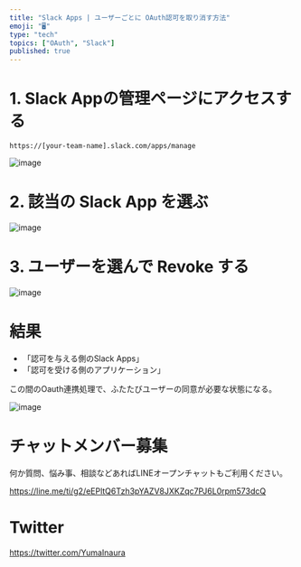 ```yaml
---
title: "Slack Apps | ユーザーごとに OAuth認可を取り消す方法"
emoji: "🖥"
type: "tech"
topics: ["OAuth", "Slack"]
published: true
---
```


# 1. Slack Appの管理ページにアクセスする

`https://[your-team-name].slack.com/apps/manage`

![image](https://qiita-image-store.s3.amazonaws.com/0/89618/e88af4fe-3382-ac75-3e1d-147da2fdbc55.png)

# 2. 該当の Slack App を選ぶ

![image](https://qiita-image-store.s3.amazonaws.com/0/89618/552ec7df-616f-c10f-bed9-088bace765be.png)


# 3. ユーザーを選んで Revoke する


![image](https://qiita-image-store.s3.amazonaws.com/0/89618/09d3d336-9845-50ae-6a92-c49d46b6a131.png)

# 結果

- 「認可を与える側のSlack Apps」
- 「認可を受ける側のアプリケーション」

この間のOauth連携処理で、ふたたびユーザーの同意が必要な状態になる。

![image](https://qiita-image-store.s3.amazonaws.com/0/89618/e56b5ae0-02a6-a833-8b1f-40389fd0e5f5.png)








<!-- Update From Qiita API -->

# チャットメンバー募集


何か質問、悩み事、相談などあればLINEオープンチャットもご利用ください。

https://line.me/ti/g2/eEPltQ6Tzh3pYAZV8JXKZqc7PJ6L0rpm573dcQ





# Twitter


https://twitter.com/YumaInaura


<!-- Update From Qiita API -->


